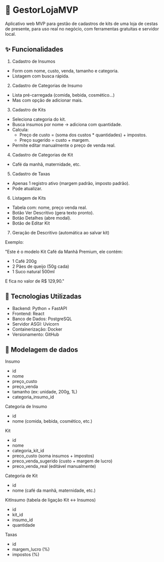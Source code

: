 # 📌 GestorLojaMVP
Aplicativo web MVP para gestão de cadastros de kits de uma loja de cestas de presente, para uso real no negócio, com ferramentas gratuitas e servidor local.

## ✨ Funcionalidades

1. Cadastro de Insumos

- Form com nome, custo, venda, tamanho e categoria.
- Listagem com busca rápida.

2. Cadastro de Categorias de Insumo

- Lista pré-carregada (comida, bebida, cosmético…)
- Mas com opção de adicionar mais.

3. Cadastro de Kits

- Seleciona categoria do kit.
- Busca insumos por nome → adiciona com quantidade.
- Calcula:
  - Preço de custo = (soma dos custos * quantidades) + impostos.
  - Preço sugerido = custo + margem.
- Permite editar manualmente o preço de venda real.

4. Cadastro de Categorias de Kit

- Café da manhã, maternidade, etc.

5. Cadastro de Taxas

- Apenas 1 registro ativo (margem padrão, imposto padrão).
- Pode atualizar.

6. Listagem de Kits

- Tabela com: nome, preço venda real.
- Botão Ver Descritivo (gera texto pronto).
- Botão Detalhes (abre modal).
- Botão de Editar Kit

7. Geração de Descritivo (automática ao salvar kit)

Exemplo:

"Este é o modelo Kit Café da Manhã Premium, ele contém:

- 1 Café 200g
- 2 Pães de queijo (50g cada)
- 1 Suco natural 500ml

E fica no valor de R$ 129,90."

## 🚀 Tecnologias Utilizadas

- Backend: Python + FastAPI
- Frontend: React
- Banco de Dados: PostgreSQL
- Servidor ASGI: Uvicorn
- Containerização: Docker
- Versionamento: GitHub

## 📁 Modelagem de dados

Insumo

- id
- nome
- preço_custo
- preço_venda
- tamanho (ex: unidade, 200g, 1L)
- categoria_insumo_id

Categoria de Insumo

- id
- nome (comida, bebida, cosmético, etc.)

Kit

- id
- nome
- categoria_kit_id
- preco_custo (soma insumos + impostos)
- preco_venda_sugerido (custo + margem de lucro)
- preco_venda_real (editável manualmente)

Categoria de Kit

- id
- nome (café da manhã, maternidade, etc.)

KitInsumo (tabela de ligação Kit ↔ Insumos)

- id
- kit_id
- insumo_id
- quantidade

Taxas

- id
- margem_lucro (%)
- impostos (%)
